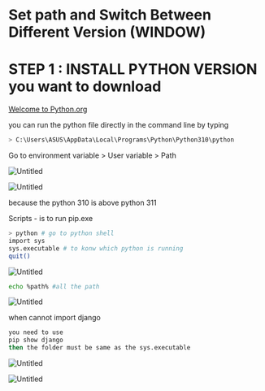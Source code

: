 # Set path and Switch Between Different Version (WINDOW)

# STEP 1 : INSTALL PYTHON VERSION you want to download

[Welcome to Python.org](https://www.python.org/)

you can run the python file directly in the command line by typing

```bash
> C:\Users\ASUS\AppData\Local\Programs\Python\Python310\python
```

Go to environment variable > User variable > Path

![Untitled](https://github.com/Fulim13/PythonLearning/tree/main/image/env.png?raw=true)

![Untitled](https://github.com/Fulim13/PythonLearning/tree/main/image/pythonversion.png?raw=true)

because the python 310 is above python 311

Scripts - is to run pip.exe

```bash
> python # go to python shell
import sys
sys.executable # to konw which python is running
quit()
```

![Untitled](https://github.com/Fulim13/PythonLearning/tree/main/image/sysexecutable.png?raw=true)

```bash
echo %path% #all the path
```

![Untitled](https://github.com/Fulim13/PythonLearning/tree/main/image/echoPath.png?raw=true)

when cannot import django

```bash
you need to use
pip show django
then the folder must be same as the sys.executable
```

![Untitled](https://github.com/Fulim13/PythonLearning/tree/main/image/pipshow.png?raw=true)

![Untitled](https://github.com/Fulim13/PythonLearning/tree/main/image/sysexecutable_highlight.png?raw=true)
